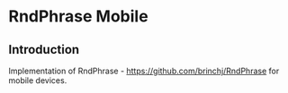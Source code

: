 # RndPhrase Mobile
## Introduction
Implementation of RndPhrase -
https://github.com/brinchj/RndPhrase for mobile devices.
